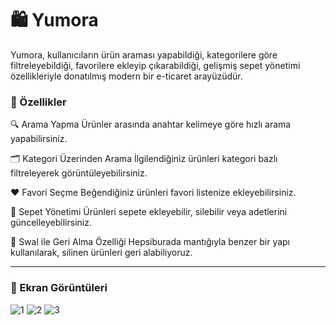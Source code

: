 # 🛍️ Yumora
Yumora, kullanıcıların ürün araması yapabildiği, kategorilere göre filtreleyebildiği, favorilere ekleyip çıkarabildiği, gelişmiş sepet yönetimi özellikleriyle donatılmış modern bir e-ticaret arayüzüdür.


### 🚀 Özellikler
🔍 Arama Yapma
Ürünler arasında anahtar kelimeye göre hızlı arama yapabilirsiniz.

🗂️ Kategori Üzerinden Arama
İlgilendiğiniz ürünleri kategori bazlı filtreleyerek görüntüleyebilirsiniz.

❤️ Favori Seçme
Beğendiğiniz ürünleri favori listenize ekleyebilirsiniz.

🛒 Sepet Yönetimi
Ürünleri sepete ekleyebilir, silebilir veya adetlerini güncelleyebilirsiniz.

🔄 Swal ile Geri Alma Özelliği
Hepsiburada mantığıyla benzer bir yapı kullanılarak, silinen ürünleri geri alabiliyoruz.

<hr/>

### 📸 Ekran Görüntüleri
![1](https://github.com/user-attachments/assets/e06c6d95-9b2f-4fb1-9cb6-79c2b372f8d4)
![2](https://github.com/user-attachments/assets/04551ea0-c522-4277-a3f6-0cc54759e4e7)
![3](https://github.com/user-attachments/assets/d15e7382-cec8-4d87-bf4e-ae1f8c5a2b0a)
